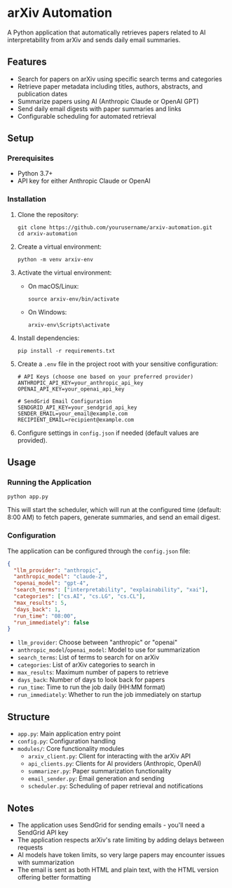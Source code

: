 # arXiv Automation

A Python application that automatically retrieves papers related to AI interpretability from arXiv and sends daily email summaries.

## Features

- Search for papers on arXiv using specific search terms and categories
- Retrieve paper metadata including titles, authors, abstracts, and publication dates
- Summarize papers using AI (Anthropic Claude or OpenAI GPT)
- Send daily email digests with paper summaries and links
- Configurable scheduling for automated retrieval

## Setup

### Prerequisites

- Python 3.7+
- API key for either Anthropic Claude or OpenAI

### Installation

1. Clone the repository:
   ```
   git clone https://github.com/yourusername/arxiv-automation.git
   cd arxiv-automation
   ```

2. Create a virtual environment:
   ```
   python -m venv arxiv-env
   ```

3. Activate the virtual environment:
   - On macOS/Linux:
     ```
     source arxiv-env/bin/activate
     ```
   - On Windows:
     ```
     arxiv-env\Scripts\activate
     ```

4. Install dependencies:
   ```
   pip install -r requirements.txt
   ```

5. Create a `.env` file in the project root with your sensitive configuration:
   ```
   # API Keys (choose one based on your preferred provider)
   ANTHROPIC_API_KEY=your_anthropic_api_key
   OPENAI_API_KEY=your_openai_api_key

   # SendGrid Email Configuration
   SENDGRID_API_KEY=your_sendgrid_api_key
   SENDER_EMAIL=your_email@example.com
   RECIPIENT_EMAIL=recipient@example.com
   ```

6. Configure settings in `config.json` if needed (default values are provided).

## Usage

### Running the Application

```
python app.py
```

This will start the scheduler, which will run at the configured time (default: 8:00 AM) to fetch papers, generate summaries, and send an email digest.

### Configuration

The application can be configured through the `config.json` file:

```json
{
  "llm_provider": "anthropic",
  "anthropic_model": "claude-2",
  "openai_model": "gpt-4",
  "search_terms": ["interpretability", "explainability", "xai"],
  "categories": ["cs.AI", "cs.LG", "cs.CL"],
  "max_results": 5,
  "days_back": 1,
  "run_time": "08:00",
  "run_immediately": false
}
```

- `llm_provider`: Choose between "anthropic" or "openai"
- `anthropic_model`/`openai_model`: Model to use for summarization
- `search_terms`: List of terms to search for on arXiv
- `categories`: List of arXiv categories to search in
- `max_results`: Maximum number of papers to retrieve
- `days_back`: Number of days to look back for papers
- `run_time`: Time to run the job daily (HH:MM format)
- `run_immediately`: Whether to run the job immediately on startup

## Structure

- `app.py`: Main application entry point
- `config.py`: Configuration handling
- `modules/`: Core functionality modules
  - `arxiv_client.py`: Client for interacting with the arXiv API
  - `api_clients.py`: Clients for AI providers (Anthropic, OpenAI)
  - `summarizer.py`: Paper summarization functionality
  - `email_sender.py`: Email generation and sending
  - `scheduler.py`: Scheduling of paper retrieval and notifications

## Notes

- The application uses SendGrid for sending emails - you'll need a SendGrid API key
- The application respects arXiv's rate limiting by adding delays between requests
- AI models have token limits, so very large papers may encounter issues with summarization
- The email is sent as both HTML and plain text, with the HTML version offering better formatting